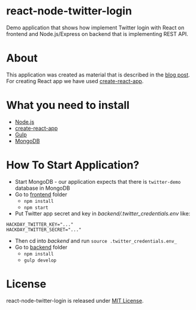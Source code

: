 # react-node-twitter-login

Demo application that shows how implement Twitter login with React on frontend and Node.js/Express on backend that is implementing REST API.

# About

This application was created as material that is described in the [blog post](https://medium.com/@robince885/how-to-do-twitter-authentication-with-react-and-restful-api-e525f30c62bb).
For creating React app we have used [create-react-app](https://github.com/facebookincubator/create-react-app).

# What you need to install

* [Node.js](https://nodejs.org/en/)
* [create-react-app](https://github.com/facebookincubator/create-react-app)
* [Gulp](http://gulpjs.com/)
* [MongoDB](https://www.mongodb.com/)

# How To Start Application?

* Start MongoDB - our application expects that there is `twitter-demo` database in MongoDB
* Go to [frontend](https://github.com/GenFirst/react-node-twitter-login/tree/master/frontend) folder
    * `npm install`
    * `npm start`
* Put Twitter app secret and key in _backend/.twitter_credentials.env_ like:
```
HACKDAY_TWITTER_KEY="..."
HACKDAY_TWITTER_SECRET="..."
```
* Then cd into _backend_ and run `source .twitter_credentials.env_`
* Go to [backend](https://github.com/GenFirst/react-node-twitter-login/tree/master/backend) folder
    * `npm install`
    * `gulp develop`

# License

react-node-twitter-login is released under [MIT License](https://opensource.org/licenses/MIT).

